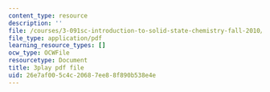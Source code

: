 ```yaml
---
content_type: resource
description: ''
file: /courses/3-091sc-introduction-to-solid-state-chemistry-fall-2010/26e7af005c4c20687ee88f890b538e4e_StY_01uUFSY.pdf
file_type: application/pdf
learning_resource_types: []
ocw_type: OCWFile
resourcetype: Document
title: 3play pdf file
uid: 26e7af00-5c4c-2068-7ee8-8f890b538e4e
---
```

